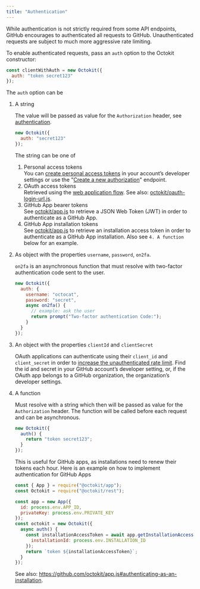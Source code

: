 ```yaml
---
title: "Authentication"
---
```


While authentication is not strictly required from some API endpoints, GitHub encourages to authenticated all requests to GitHub. Unauthenticated requests are subject to much more aggressive rate limiting.

To enable authenticated requests, pass an `auth` option to the Octokit constructor:

```js
const clientWithAuth = new Octokit({
  auth: "token secret123"
});
```

The `auth` option can be

1. A string

   The value will be passed as value for the `Authorization` header,
   see [authentication](https://developer.github.com/v3/#authentication).

   ```js
   new Octokit({
     auth: "secret123"
   });
   ```

   The string can be one of

   1. Personal access tokens  
      You can [create personal access tokens](https://github.com/settings/tokens) in your account’s developer settings or use the "[Create a new authorization](#octokit-routes-oauthAuthorizations-create-authorization)" endpoint.
   2. OAuth access tokens  
      Retrieved using the [web application flow](https://developer.github.com/apps/building-oauth-apps/authorizing-oauth-apps/#web-application-flow). See also: [octokit/oauth-login-url.js](https://github.com/octokit/oauth-login-url.js).
   3. GitHub App bearer tokens  
      See [octokit/app.js](https://github.com/octokit/app.js) to retrieve a JSON Web Token (JWT) in order to authenticate as a GitHub App.
   4. GitHub App installation tokens  
      See [octokit/app.js](https://github.com/octokit/app.js) to retrieve an installation access token in order to authenticate as a GitHub App installation. Also see `4. A function` below for an example.

2. As object with the properties `username`, `password`, `on2fa`.

   `on2fa` is an asynchronous function that must resolve with two-factor
   authentication code sent to the user.

   ```js
   new Octokit({
     auth: {
       username: "octocat",
       password: "secret",
       async on2fa() {
         // example: ask the user
         return prompt("Two-factor authentication Code:");
       }
     }
   });
   ```

3. An object with the properties `clientId` and `clientSecret`

   OAuth applications can authenticate using their `client_id` and `client_secret`
   in order to [increase the unauthenticated rate limit](https://developer.github.com/v3/#increasing-the-unauthenticated-rate-limit-for-oauth-applications). Find the id and secret in your GitHub account’s developer setting, or, if the OAuth app belongs to a GitHub organization, the organization’s developer settings.

4. A function

   Must resolve with a string which then will be passed as value for the
   `Authorization` header. The function will be called before each request and
   can be asynchronous.

   ```js
   new Octokit({
     auth() {
       return "token secret123";
     }
   });
   ```

   This is useful for GitHub apps, as installations need to renew their tokens each hour.
   Here is an example on how to implement authentication for GitHub Apps

   ```js
   const { App } = require("@octokit/app");
   const Octokit = require("@octokit/rest");

   const app = new App({
     id: process.env.APP_ID,
     privateKey: process.env.PRIVATE_KEY
   });
   const octokit = new Octokit({
     async auth() {
       const installationAccessToken = await app.getInstallationAccessToken({
         installationId: process.env.INSTALLATION_ID
       });
       return `token ${installationAccessToken}`;
     }
   });
   ```

   See also: https://github.com/octokit/app.js#authenticating-as-an-installation.
